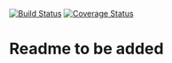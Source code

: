 [![Build Status](https://travis-ci.com/encased-dev/encased-contracts.svg?branch=master)](https://travis-ci.com/encased-dev/encased-contracts)
[![Coverage Status](https://coveralls.io/repos/github/encased-dev/encased-contracts/badge.svg?branch=master)](https://coveralls.io/github/encased-dev/encased-contracts?branch=master)
# Readme to be added
